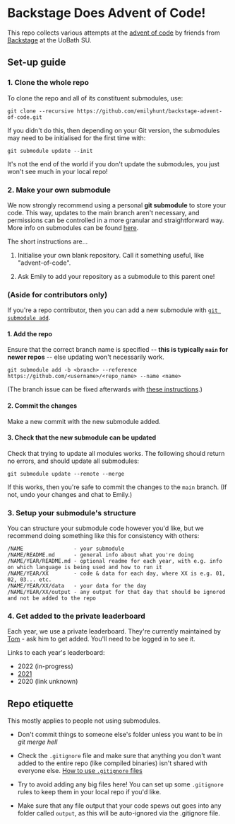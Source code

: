 # Backstage Does Advent of Code!
This repo collects various attempts at the [advent of code](https://adventofcode.com/) by friends from [Backstage](https://www.bts-crew.com/) at the UoBath SU.

## Set-up guide

### 1. Clone the whole repo

To clone the repo and all of its constituent submodules, use:

```
git clone --recursive https://github.com/emilyhunt/backstage-advent-of-code.git
```

If you didn't do this, then depending on your Git version, the submodules may need to be initialised for the first time with:

```
git submodule update --init
```

It's not the end of the world if you don't update the submodules, you just won't see much in your local repo!

### 2. Make your own submodule

We now strongly recommend using a personal **git submodule** to store your code. This way, updates to the main branch aren't necessary, and permissions can be controlled in a more granular and straightforward way. More info on submodules can be found [here](https://github.blog/2016-02-01-working-with-submodules/).

The short instructions are...

1. Initialise your own blank repository. Call it something useful, like "advent-of-code".

2. Ask Emily to add your repository as a submodule to this parent one!

### (Aside for contributors only)

If you're a repo contributor, then you can add a new submodule with [`git submodule add`](https://git-scm.com/docs/git-submodule#Documentation/git-submodule.txt-add-bltbranchgt-f--force--nameltnamegt--referenceltrepositorygt--depthltdepthgt--ltrepositorygtltpathgt). 

#### 1. Add the repo

Ensure that the correct branch name is specified -- **this is typically `main` for newer repos** -- else updating won't necessarily work.

```
git submodule add -b <branch> --reference https://github.com/<username>/<repo_name> --name <name>
```

(The branch issue can be fixed afterwards with [these instructions](https://stackoverflow.com/questions/1777854/how-can-i-specify-a-branch-tag-when-adding-a-git-submodule/18799234#18799234).)

#### 2. Commit the changes

Make a new commit with the new submodule added.

#### 3. Check that the new submodule can be updated

Check that trying to update all modules works. The following should return no errors, and should update all submodules:

```
git submodule update --remote --merge
```

If this works, then you're safe to commit the changes to the `main` branch. (If not, undo your changes and chat to Emily.)

### 3. Setup your submodule's structure

You can structure your submodule code however you'd like, but we recommend doing something like this for consistency with others:

```
/NAME                - your submodule
/NAME/README.md      - general info about what you're doing
/NAME/YEAR/README.md - optional readme for each year, with e.g. info on which language is being used and how to run it
/NAME/YEAR/XX        - code & data for each day, where XX is e.g. 01, 02, 03... etc.
/NAME/YEAR/XX/data   - your data for the day
/NAME/YEAR/XX/output - any output for that day that should be ignored and not be added to the repo
```

### 4. Get added to the private leaderboard

Each year, we use a private leaderboard. They're currently maintained by [Tom](https://github.com/TomDufall) - ask him to get added. You'll need to be logged in to see it.

Links to each year's leaderboard:

* 2022 (in-progress)
* [2021](https://adventofcode.com/2021/leaderboard/private/view/830486)
* 2020 (link unknown)


## Repo etiquette

This mostly applies to people not using submodules.

* Don't commit things to someone else's folder unless you want to be in _git merge hell_

* Check the `.gitignore` file and make sure that anything you don't want added to the entire repo (like compiled binaries) isn't shared with everyone else. [How to use `.gitignore` files](https://git-scm.com/docs/gitignore)

* Try to avoid adding any big files here! You can set up some `.gitignore` rules to keep them in your local repo if you'd like.

* Make sure that any file output that your code spews out goes into any folder called `output`, as this will be auto-ignored via the .gitignore file.
